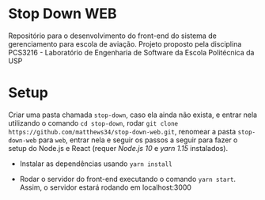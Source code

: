 # Stop Down WEB

Repositório para o desenvolvimento do front-end do sistema de gerenciamento para escola de aviação. Projeto proposto pela disciplina PCS3216 - Laboratório de Engenharia de Software da Escola Politécnica da USP

# Setup

Criar uma pasta chamada `stop-down`, caso ela ainda não exista, e entrar nela utilizando o comando `cd stop-down`, rodar `git clone https://github.com/matthews34/stop-down-web.git`, renomear a pasta `stop-down-web` para `web`, entrar nela e seguir os passos a seguir para fazer o setup do Node.js e React (requer *Node.js 10* e *yarn 1.15* instalados).

- Instalar as dependências usando `yarn install`

- Rodar o servidor do front-end executando o comando `yarn start`. Assim, o servidor estará rodando em localhost:3000
